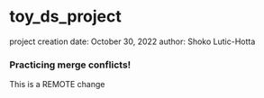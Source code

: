 # toy_ds_project

project creation date: October 30, 2022
author: Shoko Lutic-Hotta

### Practicing merge conflicts! 
   
This is a REMOTE change 

